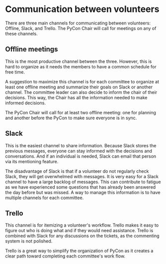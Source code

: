 # Communication between volunteers

There are three main channels for communicating between volunteers: Offline, Slack, and Trello. The PyCon Chair will call for meetings on any of these channels.

## Offline meetings

This is the most productive channel between the three. However, this is hard to organize as it needs the members to have a common schedule for free time.

A suggestion to maximize this channel is for each committee to organize at least one offline meeting and summarize their goals on Slack or another channel. The committee leader can also decide to inform the chair of their decisions. This way, the Chair has all the information needed to make informed decisions.

The PyCon Chair will call for at least two offline meeting: one for planning and another before the PyCon to make sure everyone is in sync.

## Slack

This is the easiest channel to share information. Because Slack stores the previous messages, everyone can stay informed with the decisions and conversations. And if an individual is needed, Slack can email that person via its mentioning feature.

The disadvantage of Slack is that if a volunteer do not regularly check Slack, they will get overwhelmed with messages. It is very easy for a Slack channel to have a large backlog of messages. This can contribute to fatigue as we have experienced some questions that has already been answered the day before but was missed. A way to manage this information is to have multiple channels for each committee.

## Trello

This channel is for itemizing a volunteer's workflow. Trello makes it easy to figure out who is doing what and if they would need assistance. Trello is combined with Slack for any discussions on the tickets, as the commenting system is not polished.

Trello is a great way to simplify the organization of PyCon as it creates a clear path toward completing each committee's work flow.